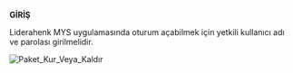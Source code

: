 **GİRİŞ**

Liderahenk MYS uygulamasında oturum açabilmek için yetkili kullanıcı adı ve parolası girilmelidir.

![Paket_Kur_Veya_Kaldır](./login.png)